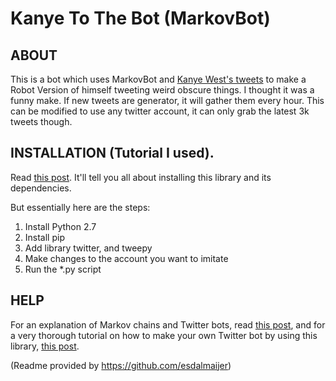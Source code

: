 Kanye To The Bot (MarkovBot)
=========

ABOUT
-----
This is a bot which uses MarkovBot and [Kanye West's tweets](http://www.twitter.com/kanyewest) to make a Robot Version of himself tweeting weird obscure things. I thought it was a funny make. If new tweets are generator, it will gather them every hour. This can be modified to use any twitter account, it can only grab the latest 3k tweets though.

INSTALLATION (Tutorial I used).
------------

Read [this post](http://www.pygaze.org/2016/03/how-to-code-twitter-bot/). It'll tell you all about installing this library and its dependencies.

But essentially here are the steps:

1. Install Python 2.7
2. Install pip
3. Add library twitter, and tweepy
4. Make changes to the account you want to imitate
5. Run the *.py script

HELP
----

For an explanation of Markov chains and Twitter bots, read [this post](http://www.pygaze.org/2016/03/sigmund-freud-twitter-bot/), and
for a very thorough tutorial on how to make your own Twitter bot by using this
library, [this post](http://www.pygaze.org/2016/03/how-to-code-twitter-bot/).

(Readme provided by https://github.com/esdalmaijer)

